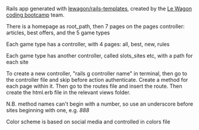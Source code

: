 Rails app generated with [lewagon/rails-templates](https://github.com/lewagon/rails-templates), created by the [Le Wagon coding bootcamp](https://www.lewagon.com) team.

There is a homepage as root_path, then 7 pages on the pages controller:
  articles, best offers, and the 5 game types

Each game type has a controller, with 4 pages:
  all, best, new, rules

Each game type has another controller, called slots_sites etc, with a path for each site

To create a new controller, "rails g controller name" in terminal, then go to the controller file and skip before action authenticate.  Create a method for each page within it.  Then go to the routes file and insert the route.  Then create the html.erb file in the relevant views folder.

N.B. method names can't begin with a number, so use an underscore before sites beginning with one, e.g. _888_

Color scheme is based on social media and controlled in colors file

